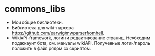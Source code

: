# commons_libs
* Мои общие библиотеки. 
* Библиотека для wiki-парсера https://github.com/earwig/mwparserfromhell.
* WikiAPI-framework, логин и редактирование страниц. Необходим подаккаунт бота, см. мануалы wikiAPI. Полученные логин/пароль положить в файл рядом со скриптом.
